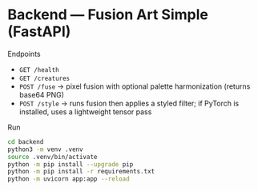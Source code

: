 # Backend — Fusion Art Simple (FastAPI)

Endpoints
- `GET /health`
- `GET /creatures`
- `POST /fuse` → pixel fusion with optional palette harmonization (returns base64 PNG)
- `POST /style` → runs fusion then applies a styled filter; if PyTorch is installed, uses a lightweight tensor pass

Run
```bash
cd backend
python3 -m venv .venv
source .venv/bin/activate
python -m pip install --upgrade pip
python -m pip install -r requirements.txt
python -m uvicorn app:app --reload
```
